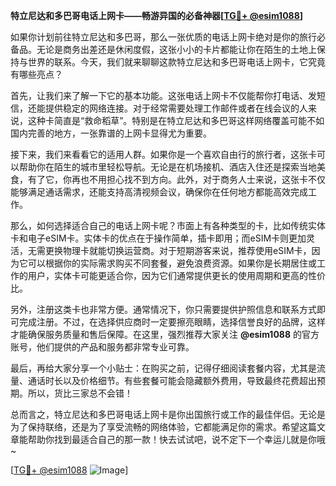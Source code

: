 **特立尼达和多巴哥电话上网卡——畅游异国的必备神器[[TG💪+ @esim1088](https://t.me/s/esim1088)]**

如果你计划前往特立尼达和多巴哥，那么一张优质的电话上网卡绝对是你的旅行必备品。无论是商务出差还是休闲度假，这张小小的卡片都能让你在陌生的土地上保持与世界的联系。今天，我们就来聊聊这款特立尼达和多巴哥电话上网卡，它究竟有哪些亮点？

首先，让我们来了解一下它的基本功能。这张电话上网卡不仅能帮你打电话、发短信，还能提供稳定的网络连接。对于经常需要处理工作邮件或者在线会议的人来说，这种卡简直是“救命稻草”。特别是在特立尼达和多巴哥这样网络覆盖可能不如国内完善的地方，一张靠谱的上网卡显得尤为重要。

接下来，我们来看看它的适用人群。如果你是一个喜欢自由行的旅行者，这张卡可以帮助你在陌生的城市里轻松导航。无论是在机场接机、酒店入住还是探索当地美食，有了它，你再也不用担心找不到方向。此外，对于商务人士来说，这张卡不仅能够满足通话需求，还能支持高清视频会议，确保你在任何地方都能高效完成工作。

那么，如何选择适合自己的电话上网卡呢？市面上有各种类型的卡，比如传统实体卡和电子eSIM卡。实体卡的优点在于操作简单，插卡即用；而eSIM卡则更加灵活，无需更换物理卡就能切换运营商。对于短期游客来说，推荐使用eSIM卡，因为它可以根据你的实际需求购买不同套餐，避免浪费资源。如果你是长期居住或工作的用户，实体卡可能更适合你，因为它们通常提供更长的使用周期和更高的性价比。

另外，注册这类卡也非常方便。通常情况下，你只需要提供护照信息和联系方式即可完成注册。不过，在选择供应商时一定要擦亮眼睛，选择信誉良好的品牌，这样才能确保服务质量和售后保障。在这里，强烈推荐大家关注 **@esim1088** 的官方账号，他们提供的产品和服务都非常专业可靠。

最后，再给大家分享一个小贴士：在购买之前，记得仔细阅读套餐内容，尤其是流量、通话时长以及价格细节。有些套餐可能会隐藏额外费用，导致最终花费超出预期。所以，货比三家总不会错！

总而言之，特立尼达和多巴哥电话上网卡是你出国旅行或工作的最佳伴侣。无论是为了保持联络，还是为了享受流畅的网络体验，它都能满足你的需求。希望这篇文章能帮助你找到最适合自己的那一款！快去试试吧，说不定下一个幸运儿就是你哦~

[[TG💪+ @esim1088](https://t.me/s/esim1088) ![Image](https://i.postimg.cc/4NQfJmqS/Snipaste-2025-05-13-00-14-12.png)]